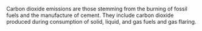 Carbon dioxide emissions are those stemming from the burning of fossil fuels and the manufacture of cement. They include carbon dioxide produced during consumption of solid, liquid, and gas fuels and gas flaring.